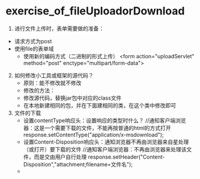 # exercise_of_fileUploadorDownload
1. 进行文件上传时，表单需要做的准备：
  - 请求方式为post
  - 使用file的表单域
	- 使用新的编码方式（二进制的形式上传）
	&lt;form action="uploadServlet" method="post" enctype="multipart/form-data"&gt;
2. 如何修改小工具或框架的源代码？
	- 原则：能不修改就不修改
	- 修改的方法：
    - 修改源代码，替换jar包中对应的class文件
    - 在本地新建相同的包，并在下面建相同的类，在这个类中修改即可
3. 文件的下载
	- 设置contentType响应头：设置响应的类型时什么？
	//通知客户端浏览器：这是一个需要下载的文件，不能再按普通的html的方式打开
	response.setContentType("application/x-msdownload");
	- 设置Content-Disposition响应头：通知浏览器不再由浏览器来自星处理（或打开）要下载的文件
	//通知客户端浏览器：不再由浏览器来处理该文件，而是交由用户自行处理
	response.setHeader("Content-Disposition","attachment;filename=文件名");
	- 
